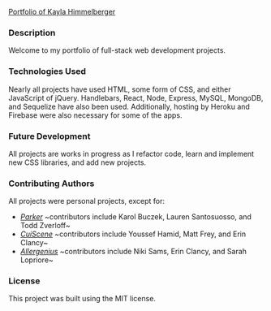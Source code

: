 [Portfolio of Kayla Himmelberger](https://kaylahimmel.github.io/)

### Description
Welcome to my portfolio of full-stack web development projects. 

### Technologies Used
Nearly all projects have used HTML, some form of CSS, and either JavaScript of jQuery. Handlebars, React, Node, Express, MySQL, MongoDB, and Sequelize have also been used. Additionally, hosting by Heroku and Firebase were also necessary for some of the apps.

### Future Development
All projects are works in progress as I refactor code, learn and implement new CSS libraries, and add new projects.

### Contributing Authors
All projects were personal projects, except for:
- *[Parker](https://durmstrang.github.io/Project-1/)* ~contributors include Karol Buczek, Lauren Santosuosso, and Todd Zverloff~
- *[CuiScene](https://cuiscene.herokuapp.com/)* ~contributors include Youssef Hamid, Matt Frey, and Erin Clancy~
- *[Allergenius](https://allergenius.herokuapp.com/)* ~contributors include Niki Sams, Erin Clancy, and Sarah Lopriore~

### License
This project was built using the MIT license.